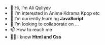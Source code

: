 - 👋 Hi, I’m Ali Quliyev
- 👀 I’m interested in Anime Kdrama Kpop etc
- 🌱 I’m currently learning <b>JavaScript</b>
- 💞️ I’m looking to collaborate on ...
- 📫 How to reach me 
- 🧑‍💻 I know <b>Html and Css </b>
<!---
AliQuliyev777/AliQuliyev777 is a ✨ special ✨ repository because its `README.md` (this file) appears on your GitHub profile.
You can click the Preview link to take a look at your changes.
--->
